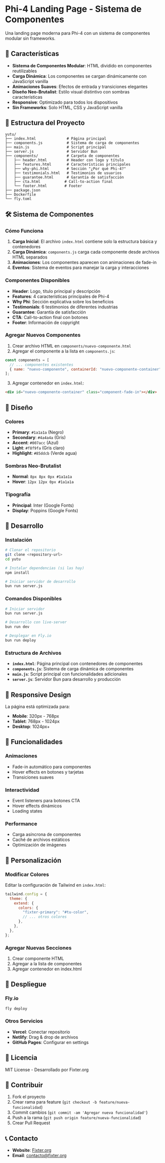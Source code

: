 # Phi-4 Landing Page - Sistema de Componentes

Una landing page moderna para Phi-4 con un sistema de componentes modular sin frameworks.

## 🚀 Características

- **Sistema de Componentes Modular**: HTML dividido en componentes reutilizables
- **Carga Dinámica**: Los componentes se cargan dinámicamente con JavaScript vanilla
- **Animaciones Suaves**: Efectos de entrada y transiciones elegantes
- **Diseño Neo-Brutalist**: Estilo visual distintivo con sombras características
- **Responsive**: Optimizado para todos los dispositivos
- **Sin Frameworks**: Solo HTML, CSS y JavaScript vanilla

## 📁 Estructura del Proyecto

```
yutu/
├── index.html              # Página principal
├── components.js           # Sistema de carga de componentes
├── main.js                 # Script principal
├── server.js               # Servidor Bun
├── components/             # Carpeta de componentes
│   ├── header.html         # Header con logo y título
│   ├── features.html       # Características principales
│   ├── why-phi.html        # Sección "¿Por qué Phi-4?"
│   ├── testimonials.html   # Testimonios de usuarios
│   ├── guarantee.html      # Garantía de satisfacción
│   ├── cta.html           # Call-to-action final
│   └── footer.html        # Footer
├── package.json
├── Dockerfile
└── fly.toml
```

## 🛠️ Sistema de Componentes

### Cómo Funciona

1. **Carga Inicial**: El archivo `index.html` contiene solo la estructura básica y contenedores
2. **Carga Dinámica**: `components.js` carga cada componente desde archivos HTML separados
3. **Animaciones**: Los componentes aparecen con animaciones de fade-in
4. **Eventos**: Sistema de eventos para manejar la carga y interacciones

### Componentes Disponibles

- **Header**: Logo, título principal y descripción
- **Features**: 4 características principales de Phi-4
- **Why Phi**: Sección explicativa sobre los beneficios
- **Testimonials**: 6 testimonios de diferentes industrias
- **Guarantee**: Garantía de satisfacción
- **CTA**: Call-to-action final con botones
- **Footer**: Información de copyright

### Agregar Nuevos Componentes

1. Crear archivo HTML en `components/nuevo-componente.html`
2. Agregar el componente a la lista en `components.js`:

```javascript
const components = [
  // ... componentes existentes
  { name: "nuevo-componente", containerId: "nuevo-componente-container" },
];
```

3. Agregar contenedor en `index.html`:

```html
<div id="nuevo-componente-container" class="component-fade-in"></div>
```

## 🎨 Diseño

### Colores

- **Primary**: `#1a1a1a` (Negro)
- **Secondary**: `#4a4a4a` (Gris)
- **Accent**: `#007acc` (Azul)
- **Light**: `#f8f9fa` (Gris claro)
- **Highlight**: `#85ddcb` (Verde agua)

### Sombras Neo-Brutalist

- **Normal**: `8px 8px 0px #1a1a1a`
- **Hover**: `12px 12px 0px #1a1a1a`

### Tipografía

- **Principal**: Inter (Google Fonts)
- **Display**: Poppins (Google Fonts)

## 🚀 Desarrollo

### Instalación

```bash
# Clonar el repositorio
git clone <repository-url>
cd yutu

# Instalar dependencias (si las hay)
npm install

# Iniciar servidor de desarrollo
bun run server.js
```

### Comandos Disponibles

```bash
# Iniciar servidor
bun run server.js

# Desarrollo con live-server
bun run dev

# Desplegar en Fly.io
bun run deploy
```

### Estructura de Archivos

- **`index.html`**: Página principal con contenedores de componentes
- **`components.js`**: Sistema de carga dinámica de componentes
- **`main.js`**: Script principal con funcionalidades adicionales
- **`server.js`**: Servidor Bun para desarrollo y producción

## 📱 Responsive Design

La página está optimizada para:

- **Mobile**: 320px - 768px
- **Tablet**: 768px - 1024px
- **Desktop**: 1024px+

## 🎯 Funcionalidades

### Animaciones

- Fade-in automático para componentes
- Hover effects en botones y tarjetas
- Transiciones suaves

### Interactividad

- Event listeners para botones CTA
- Hover effects dinámicos
- Loading states

### Performance

- Carga asíncrona de componentes
- Caché de archivos estáticos
- Optimización de imágenes

## 🔧 Personalización

### Modificar Colores

Editar la configuración de Tailwind en `index.html`:

```javascript
tailwind.config = {
  theme: {
    extend: {
      colors: {
        "fixter-primary": "#tu-color",
        // ... otros colores
      },
    },
  },
};
```

### Agregar Nuevas Secciones

1. Crear componente HTML
2. Agregar a la lista de componentes
3. Agregar contenedor en index.html

## 🚀 Despliegue

### Fly.io

```bash
fly deploy
```

### Otros Servicios

- **Vercel**: Conectar repositorio
- **Netlify**: Drag & drop de archivos
- **GitHub Pages**: Configurar en settings

## 📄 Licencia

MIT License - Desarrollado por Fixter.org

## 🤝 Contribuir

1. Fork el proyecto
2. Crear rama para feature (`git checkout -b feature/nueva-funcionalidad`)
3. Commit cambios (`git commit -am 'Agregar nueva funcionalidad'`)
4. Push a la rama (`git push origin feature/nueva-funcionalidad`)
5. Crear Pull Request

## 📞 Contacto

- **Website**: [Fixter.org](https://fixter.org)
- **Email**: contacto@fixter.org

